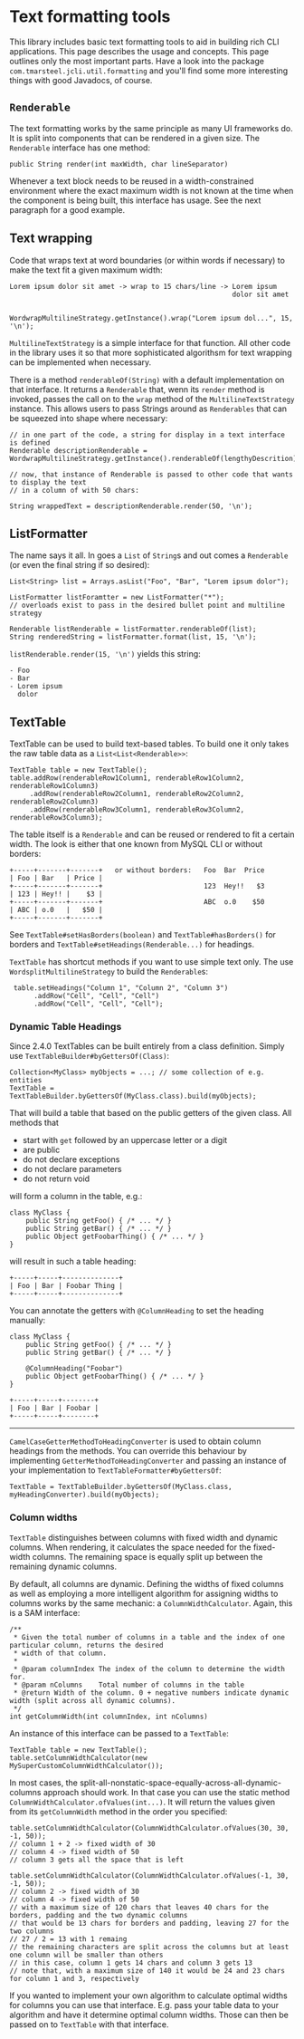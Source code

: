 # Text formatting tools

This library includes basic text formatting tools to aid in building rich CLI applications. This page describes
the usage and concepts. This page outlines only the most important parts. Have a look into the package
`com.tmarsteel.jcli.util.formatting` and you'll find some more interesting things with good Javadocs, of course.

## `Renderable`
The text formatting works by the same principle as many UI frameworks do. It is split into components that
can be rendered in a given size. The `Renderable` interface has one method:

    public String render(int maxWidth, char lineSeparator)

Whenever a text block needs to be reused in a width-constrained environment where the exact maximum width
is not known at the time when the component is being built, this interface has usage.
See the next paragraph for a good example.

## Text wrapping
Code that wraps text at word boundaries (or within words if necessary) to make the text fit a given maximum width:

    Lorem ipsum dolor sit amet -> wrap to 15 chars/line -> Lorem ipsum
                                                           dolor sit amet


    WordwrapMultilineStrategy.getInstance().wrap("Lorem ipsum dol...", 15, '\n');

`MultilineTextStrategy` is a simple interface for that function. All other code in the library uses it so that more
sophisticated algorithsm for text wrapping can be implemented when necessary.

There is a method `renderableOf(String)` with a default implementation on that interface. It returns a `Renderable` that,
wenn its `render` method is invoked, passes the call on to the `wrap` method of the `MultilineTextStrategy` instance.
This allows users to pass Strings around as `Renderables` that can be squeezed into shape where necessary:

    // in one part of the code, a string for display in a text interface is defined
    Renderable descriptionRenderable = WordwrapMultilineStrategy.getInstance().renderableOf(lengthyDescrition);

    // now, that instance of Renderable is passed to other code that wants to display the text
    // in a column of with 50 chars:

    String wrappedText = descriptionRenderable.render(50, '\n');

## ListFormatter
The name says it all. In goes a `List` of `String`s and out comes a `Renderable` (or even the final string if so desired):

    List<String> list = Arrays.asList("Foo", "Bar", "Lorem ipsum dolor");

    ListFormatter listForamtter = new ListFormatter("*");
    // overloads exist to pass in the desired bullet point and multiline strategy

    Renderable listRenderable = listFormatter.renderableOf(list);
    String renderedString = listFormatter.format(list, 15, '\n');

`listRenderable.render(15, '\n')` yields this string:

    - Foo
    - Bar
    - Lorem ipsum
      dolor

## TextTable
TextTable can be used to build text-based tables. To build one it only takes the raw table data as a `List<List<Renderable>>`:

    TextTable table = new TextTable();
    table.addRow(renderableRow1Column1, renderableRow1Column2, renderableRow1Column3)
         .addRow(renderableRow2Column1, renderableRow2Column2, renderableRow2Column3)
         .addRow(renderableRow3Column1, renderableRow3Column2, renderableRow3Column3);

The table itself is a `Renderable` and can be reused or rendered to fit a certain width. The look is either that one
known from MySQL CLI or without borders:

    +-----+-------+-------+   or without borders:   Foo  Bar  Price
    | Foo | Bar   | Price |
    +-----+-------+-------+                         123  Hey!!   $3
    | 123 | Hey!! |    $3 |
    +-----+-------+-------+                         ABC  o.0    $50
    | ABC | o.0   |   $50 |
    +-----+-------+-------+

See `TextTable#setHasBorders(boolean)` and `TextTable#hasBorders()` for borders and `TextTable#setHeadings(Renderable...)`
for headings.

`TextTable` has shortcut methods if you want to use simple text only. The use `WordsplitMultilineStrategy` to build the
`Renderable`s:

     table.setHeadings("Column 1", "Column 2", "Column 3")
          .addRow("Cell", "Cell", "Cell")
          .addRow("Cell", "Cell", "Cell");

### Dynamic Table Headings

Since 2.4.0 TextTables can be built entirely from a class definition.
Simply use `TextTableBuilder#byGettersOf(Class)`:

    Collection<MyClass> myObjects = ...; // some collection of e.g. entities
    TextTable = TextTableBuilder.byGettersOf(MyClass.class).build(myObjects);

That will build a table that based on the public getters of the given class.
All methods that

* start with `get` followed by an uppercase letter or a digit
* are public
* do not declare exceptions
* do not declare parameters
* do not return void

will form a column in the table, e.g.:

    class MyClass {
        public String getFoo() { /* ... */ }
        public String getBar() { /* ... */ }
        public Object getFoobarThing() { /* ... */ }
    }

will result in such a table heading:

    +-----+-----+--------------+
    | Foo | Bar | Foobar Thing |
    +-----+-----+--------------+

You can annotate the getters with `@ColumnHeading` to set the heading
manually:

    class MyClass {
        public String getFoo() { /* ... */ }
        public String getBar() { /* ... */ }

        @ColumnHeading("Foobar")
        public Object getFoobarThing() { /* ... */ }
    }

    +-----+-----+--------+
    | Foo | Bar | Foobar |
    +-----+-----+--------+

---

`CamelCaseGetterMethodToHeadingConverter` is used to obtain column headings
from the methods. You can override this behaviour by implementing
`GetterMethodToHeadingConverter` and passing an instance of your implementation
to `TextTableFormatter#byGettersOf`:

    TextTable = TextTableBuilder.byGettersOf(MyClass.class, myHeadingConverter).build(myObjects);

### Column widths
`TextTable` distinguishes between columns with fixed width and dynamic columns. When rendering, it calculates the space
needed for the fixed-width columns. The remaining space is equally split up between the remaining dynamic columns.

By default, all columns are dynamic. Defining the widths of fixed columns as well as employing a more intelligent algorithm
for assigning widths to columns works by the same mechanic: a `ColumnWidthCalculator`. Again, this is a SAM interface:

    /**
     * Given the total number of columns in a table and the index of one particular column, returns the desired
     * width of that column.
     *
     * @param columnIndex The index of the column to determine the width for.
     * @param nColumns    Total number of columns in the table
     * @return Width of the column. 0 + negative numbers indicate dynamic width (split across all dynamic columns).
     */
    int getColumnWidth(int columnIndex, int nColumns)

An instance of this interface can be passed to a `TextTable`:

    TextTable table = new TextTable();
    table.setColumnWidthCalculator(new MySuperCustomColumnWidthCalculator());

In most cases, the split-all-nonstatic-space-equally-across-all-dynamic-columns approach should work. In that case you
can use the static method `ColumnWidthCalculator.ofValues(int...)`. It will return the values given from its
`getColumnWidth` method in the order you specified:

    table.setColumnWidthCalculator(ColumnWidthCalculator.ofValues(30, 30, -1, 50));
    // column 1 + 2 -> fixed width of 30
    // column 4 -> fixed width of 50
    // column 3 gets all the space that is left

    table.setColumnWidthCalculator(ColumnWidthCalculator.ofValues(-1, 30, -1, 50));
    // column 2 -> fixed width of 30
    // column 4 -> fixed width of 50
    // with a maximum size of 120 chars that leaves 40 chars for the borders, padding and the two dynamic columns
    // that would be 13 chars for borders and padding, leaving 27 for the two columns
    // 27 / 2 = 13 with 1 remaing
    // the remaining characters are split across the columns but at least one column will be smaller than others
    // in this case, column 1 gets 14 chars and column 3 gets 13
    // note that, with a maximum size of 140 it would be 24 and 23 chars for column 1 and 3, respectively

If you wanted to implement your own algorithm to calculate optimal widths for columns you can use that interface. E.g.
pass your table data to your algorithm and have it determine optimal column widths. Those can then be passed on to
`TextTable` with that interface.